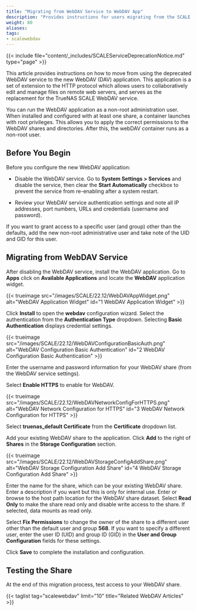 ```yaml
---
title: "Migrating from WebDAV Service to WebDAV App"
description: "Provides instructions for users migrating from the SCALE WebDAV service to the new WebDAV (DAV) application." 
weight: 80
aliases:
tags:
- scalewebdav
---
```



{{< include file="content/_includes/SCALEServiceDeprecationNotice.md" type="page" >}}

This article provides instructions on how to move from using the deprecated WebDAV service to the new WebDAV (DAV) application. 
This application is a set of extension to the HTTP protocol which allows users to collaboratively edit and manage files on remote web servers, and serves as the replacement for the TrueNAS SCALE WebDAV service. 

You can run the WebDAV application as a non-root administration user. 
When installed and configured with at least one share, a container launches with root privileges. 
This allows you to apply the correct permissions to the WebDAV shares and directories. 
After this, the webDAV container runs as a non-root user.

## Before You Begin

Before you configure the new WebDAV application:

* Disable the WebDAV service.
  Go to **System Settings > Services** and disable the service, then clear the **Start Automatically** checkbox to prevent the service from re-enabling after a system restart.

* Review your WebDAV service authentication settings and note all IP addresses, port numbers, URLs and credentials (username and password).

If you want to grant access to a specific user (and group) other than the defaults, add the new non-root administrative user and take note of the UID and GID for this user.

## Migrating from WebDAV Service

After disabling the WebDAV service, install the WebDAV application. 
Go to **Apps** click on **Available Applications** and locate the **WebDAV** application widget.

{{< trueimage src="/images/SCALE/22.12/WebDAVAppWidget.png" alt="WebDAV Application Widget" id="1 WebDAV Application Widget" >}}

Click **Install** to open the **webdav** configuration wizard.
Select the authentication from the **Authentication Type** dropdown. Selecting **Basic Authentication** displays credential settings.

{{< trueimage src="/images/SCALE/22.12/WebDAVConfigurationBasicAuth.png" alt="WebDAV Configuration Basic Authentication" id="2 WebDAV Configuration Basic Authentication" >}}

Enter the username and password information for your WebDAV share (from the WebDAV service settings).

Select **Enable HTTPS** to enable for WebDAV. 

{{< trueimage src="/images/SCALE/22.12/WebDAVNetworkConfigForHTTPS.png" alt="WebDAV Network Configuration for HTTPS" id="3 WebDAV Network Configuration for HTTPS" >}}

Select **truenas_default Certificate** from the **Certificate** dropdown list.

Add your existing WebDAV share to the application.
Click **Add** to the right of **Shares** in the **Storage Configuration** section. 

{{< trueimage src="/images/SCALE/22.12/WebDAVStorageConfigAddShare.png" alt="WebDAV Storage Configuration Add Share" id="4 WebDAV Storage Configuration Add Share" >}}

Enter the name for the share, which can be your existing WebDAV share. 
Enter a description if you want but this is only for internal use.
Enter or browse to the host path location for the WebDAV share dataset. 
Select **Read Only** to make the share read only and disable write access to the share. If selected, data mounts as read only. 

Select **Fix Permissions** to change the owner of the share to a different user other than the default user and group **568**. 
If you want to specify a different user, enter the user ID (UID) and group ID (GID) in the **User and Group Configuration** fields for these settings.

Click **Save** to complete the installation and configuration.

## Testing the Share

At the end of this migration process, test access to your WebDAV share.

{{< taglist tag="scalewebdav" limit="10" title="Related WebDAV Articles" >}}